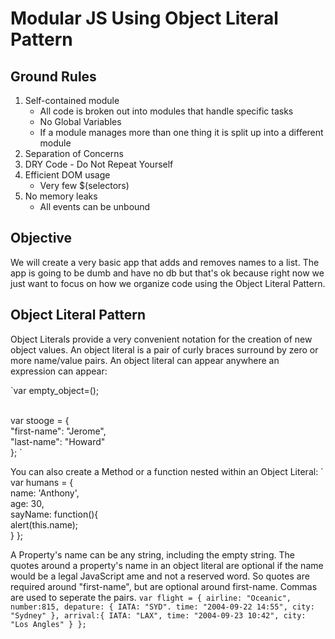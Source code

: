 # Modular JS Using Object Literal Pattern
## Ground Rules
1. Self-contained module
	- All code is broken out into modules that handle specific tasks
	- No Global Variables
	- If a module manages more than one thing it is split up into a different module
2. Separation of Concerns
3. DRY Code - Do Not Repeat Yourself
4. Efficient DOM usage
	- Very few $(selectors)
5. No memory leaks
	- All events can be unbound

## Objective
We will create a very basic app that adds and removes names to a list. The app is going to be dumb and have no db but that's ok because right now we just want to focus on how we organize code using the Object Literal Pattern.

## Object Literal Pattern
Object Literals provide a very convenient notation for the creation of new object values. An object literal is a pair of curly braces surround by zero or more name/value pairs. An object literal can appear anywhere an expression can appear:

`var empty_object=();<br/><br/>

var stooge = {<br/>
	"first-name": "Jerome",<br/>
	"last-name": "Howard"<br/>
};
`

You can also create a Method or a function nested within an Object Literal:
` var humans = {<br/>
	name: 'Anthony',<br/>
	age: 30,<br/>
	sayName: function(){<br/>
	alert(this.name);<br/>
}
};



A Property's name can be any string, including the empty string. The quotes around a property's name in an object literal are optional if the name would be a legal JavaScript ame and not a reserved word. So quotes are required around "first-name", but are optional around first-name. Commas are used to seperate the pairs.
`
var flight = {
	airline: "Oceanic",
	number:815,
	depature: {
	IATA: "SYD".
	time: "2004-09-22 14:55",
	city: "Sydney"
},
arrival:{
	IATA: "LAX",
	time: "2004-09-23 10:42",
	city: "Los Angles"
}
};
`
